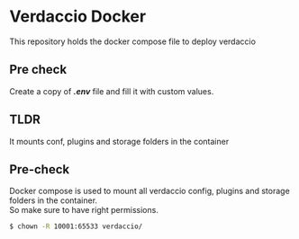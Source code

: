 # Verdaccio Docker
This repository holds the docker compose file to deploy verdaccio

## Pre check
Create a copy of ***.env*** file  and fill it with custom values.

## TLDR
It mounts conf, plugins and storage folders in the container

## Pre-check
Docker compose is used to mount all verdaccio config, plugins and storage folders in the container.  
So make sure to have right permissions.
```sh
$ chown -R 10001:65533 verdaccio/
```